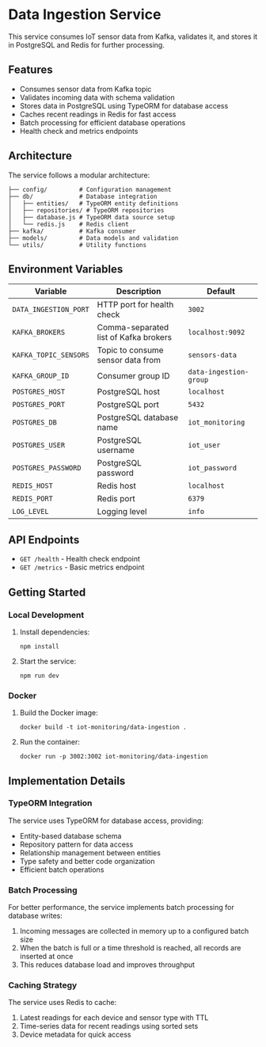 # Data Ingestion Service

This service consumes IoT sensor data from Kafka, validates it, and stores it in PostgreSQL and Redis for further processing.

## Features

- Consumes sensor data from Kafka topic
- Validates incoming data with schema validation
- Stores data in PostgreSQL using TypeORM for database access
- Caches recent readings in Redis for fast access
- Batch processing for efficient database operations
- Health check and metrics endpoints

## Architecture

The service follows a modular architecture:

```
├── config/         # Configuration management
├── db/             # Database integration
│   ├── entities/   # TypeORM entity definitions
│   ├── repositories/ # TypeORM repositories
│   ├── database.js # TypeORM data source setup
│   └── redis.js    # Redis client
├── kafka/          # Kafka consumer
├── models/         # Data models and validation
└── utils/          # Utility functions
```

## Environment Variables

| Variable | Description | Default |
|----------|-------------|---------|
| `DATA_INGESTION_PORT` | HTTP port for health check | `3002` |
| `KAFKA_BROKERS` | Comma-separated list of Kafka brokers | `localhost:9092` |
| `KAFKA_TOPIC_SENSORS` | Topic to consume sensor data from | `sensors-data` |
| `KAFKA_GROUP_ID` | Consumer group ID | `data-ingestion-group` |
| `POSTGRES_HOST` | PostgreSQL host | `localhost` |
| `POSTGRES_PORT` | PostgreSQL port | `5432` |
| `POSTGRES_DB` | PostgreSQL database name | `iot_monitoring` |
| `POSTGRES_USER` | PostgreSQL username | `iot_user` |
| `POSTGRES_PASSWORD` | PostgreSQL password | `iot_password` |
| `REDIS_HOST` | Redis host | `localhost` |
| `REDIS_PORT` | Redis port | `6379` |
| `LOG_LEVEL` | Logging level | `info` |

## API Endpoints

- `GET /health` - Health check endpoint
- `GET /metrics` - Basic metrics endpoint

## Getting Started

### Local Development

1. Install dependencies:
   ```
   npm install
   ```

2. Start the service:
   ```
   npm run dev
   ```

### Docker

1. Build the Docker image:
   ```
   docker build -t iot-monitoring/data-ingestion .
   ```

2. Run the container:
   ```
   docker run -p 3002:3002 iot-monitoring/data-ingestion
   ```

## Implementation Details

### TypeORM Integration

The service uses TypeORM for database access, providing:
- Entity-based database schema
- Repository pattern for data access
- Relationship management between entities
- Type safety and better code organization
- Efficient batch operations

### Batch Processing

For better performance, the service implements batch processing for database writes:

1. Incoming messages are collected in memory up to a configured batch size
2. When the batch is full or a time threshold is reached, all records are inserted at once
3. This reduces database load and improves throughput

### Caching Strategy

The service uses Redis to cache:

1. Latest readings for each device and sensor type with TTL
2. Time-series data for recent readings using sorted sets
3. Device metadata for quick access
